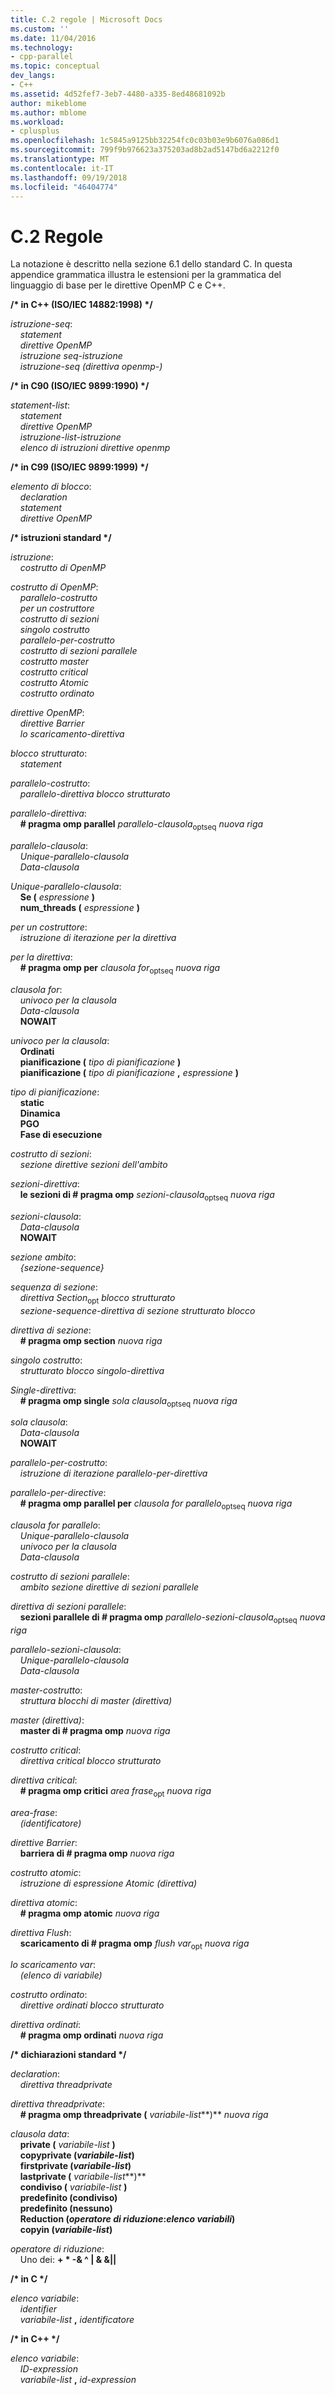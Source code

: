 ```yaml
---
title: C.2 regole | Microsoft Docs
ms.custom: ''
ms.date: 11/04/2016
ms.technology:
- cpp-parallel
ms.topic: conceptual
dev_langs:
- C++
ms.assetid: 4d52fef7-3eb7-4480-a335-8ed48681092b
author: mikeblome
ms.author: mblome
ms.workload:
- cplusplus
ms.openlocfilehash: 1c5845a9125bb32254fc0c03b03e9b6076a086d1
ms.sourcegitcommit: 799f9b976623a375203ad8b2ad5147bd6a2212f0
ms.translationtype: MT
ms.contentlocale: it-IT
ms.lasthandoff: 09/19/2018
ms.locfileid: "46404774"
---
```

# <a name="c2-rules"></a>C.2 Regole

La notazione è descritto nella sezione 6.1 dello standard C. In questa appendice grammatica illustra le estensioni per la grammatica del linguaggio di base per le direttive OpenMP C e C++.

**/\* in C++ (ISO/IEC 14882:1998) \*/**

*istruzione-seq*:<br/>
&nbsp;&nbsp;&nbsp;&nbsp;*statement*<br/>
&nbsp;&nbsp;&nbsp;&nbsp;*direttive OpenMP*<br/>
&nbsp;&nbsp;&nbsp;&nbsp;*istruzione seq-istruzione*<br/>
&nbsp;&nbsp;&nbsp;&nbsp;*istruzione-seq (direttiva openmp-)*

**/\* in C90 (ISO/IEC 9899:1990) \*/**

*statement-list*:<br/>
&nbsp;&nbsp;&nbsp;&nbsp;*statement*<br/>
&nbsp;&nbsp;&nbsp;&nbsp;*direttive OpenMP*<br/>
&nbsp;&nbsp;&nbsp;&nbsp;*istruzione-list-istruzione*<br/>
&nbsp;&nbsp;&nbsp;&nbsp;*elenco di istruzioni direttive openmp*

**/\* in C99 (ISO/IEC 9899:1999) \*/**

*elemento di blocco*:<br/>
&nbsp;&nbsp;&nbsp;&nbsp;*declaration*<br/>
&nbsp;&nbsp;&nbsp;&nbsp;*statement*<br/>
&nbsp;&nbsp;&nbsp;&nbsp;*direttive OpenMP*

**/\* istruzioni standard \*/**

*istruzione*:<br/>
&nbsp;&nbsp;&nbsp;&nbsp;*costrutto di OpenMP*

*costrutto di OpenMP*:<br/>
&nbsp;&nbsp;&nbsp;&nbsp;*parallelo-costrutto*<br/>
&nbsp;&nbsp;&nbsp;&nbsp;*per un costruttore*<br/>
&nbsp;&nbsp;&nbsp;&nbsp;*costrutto di sezioni*<br/>
&nbsp;&nbsp;&nbsp;&nbsp;*singolo costrutto*<br/>
&nbsp;&nbsp;&nbsp;&nbsp;*parallelo-per-costrutto*<br/>
&nbsp;&nbsp;&nbsp;&nbsp;*costrutto di sezioni parallele*<br/>
&nbsp;&nbsp;&nbsp;&nbsp;*costrutto master*<br/>
&nbsp;&nbsp;&nbsp;&nbsp;*costrutto critical*<br/>
&nbsp;&nbsp;&nbsp;&nbsp;*costrutto Atomic*<br/>
&nbsp;&nbsp;&nbsp;&nbsp;*costrutto ordinato*

*direttive OpenMP*:<br/>
&nbsp;&nbsp;&nbsp;&nbsp;*direttive Barrier*<br/>
&nbsp;&nbsp;&nbsp;&nbsp;*lo scaricamento-direttiva*

*blocco strutturato*:<br/>
&nbsp;&nbsp;&nbsp;&nbsp;*statement*

*parallelo-costrutto*:<br/>
&nbsp;&nbsp;&nbsp;&nbsp;*parallelo-direttiva blocco strutturato*

*parallelo-direttiva*:<br/>
&nbsp;&nbsp;&nbsp;&nbsp;**# pragma omp parallel** *parallelo-clausola*<sub>optseq</sub> *nuova riga*

*parallelo-clausola*:<br/>
&nbsp;&nbsp;&nbsp;&nbsp;*Unique-parallelo-clausola*<br/>
&nbsp;&nbsp;&nbsp;&nbsp;*Data-clausola*

*Unique-parallelo-clausola*:<br/>
&nbsp;&nbsp;&nbsp;&nbsp;**Se (** *espressione* **)**<br/>
&nbsp;&nbsp;&nbsp;&nbsp;**num_threads (** *espressione* **)**

*per un costruttore*:<br/>
&nbsp;&nbsp;&nbsp;&nbsp;*istruzione di iterazione per la direttiva*

*per la direttiva*:<br/>
&nbsp;&nbsp;&nbsp;&nbsp;**# pragma omp per** *clausola for*<sub>optseq</sub> *nuova riga*

*clausola for*:<br/>
&nbsp;&nbsp;&nbsp;&nbsp;*univoco per la clausola*<br/>
&nbsp;&nbsp;&nbsp;&nbsp;*Data-clausola*<br/>
&nbsp;&nbsp;&nbsp;&nbsp;**NOWAIT**

*univoco per la clausola*:<br/>
&nbsp;&nbsp;&nbsp;&nbsp;**Ordinati**<br/>
&nbsp;&nbsp;&nbsp;&nbsp;**pianificazione (** *tipo di pianificazione* **)**<br/>
&nbsp;&nbsp;&nbsp;&nbsp;**pianificazione (** *tipo di pianificazione* **,** *espressione* **)**

*tipo di pianificazione*:<br/>
&nbsp;&nbsp;&nbsp;&nbsp;**static**<br/>
&nbsp;&nbsp;&nbsp;&nbsp;**Dinamica**<br/>
&nbsp;&nbsp;&nbsp;&nbsp;**PGO**<br/>
&nbsp;&nbsp;&nbsp;&nbsp;**Fase di esecuzione**

*costrutto di sezioni*:<br/>
&nbsp;&nbsp;&nbsp;&nbsp;*sezione direttive sezioni dell'ambito*

*sezioni-direttiva*:<br/>
&nbsp;&nbsp;&nbsp;&nbsp;**le sezioni di # pragma omp** *sezioni-clausola*<sub>optseq</sub> *nuova riga*

*sezioni-clausola*:<br/>
&nbsp;&nbsp;&nbsp;&nbsp;*Data-clausola*<br/>
&nbsp;&nbsp;&nbsp;&nbsp;**NOWAIT**

*sezione ambito*:<br/>
&nbsp;&nbsp;&nbsp;&nbsp;*{sezione-sequence}*

*sequenza di sezione*:<br/>
&nbsp;&nbsp;&nbsp;&nbsp;*direttiva Section*<sub>opt</sub> *blocco strutturato*<br/>
&nbsp;&nbsp;&nbsp;&nbsp;*sezione-sequence-direttiva di sezione strutturato blocco*

*direttiva di sezione*:<br/>
&nbsp;&nbsp;&nbsp;&nbsp;**# pragma omp section** *nuova riga*

*singolo costrutto*:<br/>
&nbsp;&nbsp;&nbsp;&nbsp;*strutturato blocco singolo-direttiva*

*Single-direttiva*:<br/>
&nbsp;&nbsp;&nbsp;&nbsp;**# pragma omp single** *sola clausola*<sub>optseq</sub> *nuova riga*

*sola clausola*:<br/>
&nbsp;&nbsp;&nbsp;&nbsp;*Data-clausola*<br/>
&nbsp;&nbsp;&nbsp;&nbsp;**NOWAIT**

*parallelo-per-costrutto*:<br/>
&nbsp;&nbsp;&nbsp;&nbsp;*istruzione di iterazione parallelo-per-direttiva*

*parallelo-per-directive*:<br/>
&nbsp;&nbsp;&nbsp;&nbsp;**# pragma omp parallel per** *clausola for parallelo*<sub>optseq</sub> *nuova riga*

*clausola for parallelo*:<br/>
&nbsp;&nbsp;&nbsp;&nbsp;*Unique-parallelo-clausola*<br/>
&nbsp;&nbsp;&nbsp;&nbsp;*univoco per la clausola*<br/>
&nbsp;&nbsp;&nbsp;&nbsp;*Data-clausola*

*costrutto di sezioni parallele*:<br/>
&nbsp;&nbsp;&nbsp;&nbsp;*ambito sezione direttive di sezioni parallele*

*direttiva di sezioni parallele*:<br/>
&nbsp;&nbsp;&nbsp;&nbsp;**sezioni parallele di # pragma omp** *parallelo-sezioni-clausola*<sub>optseq</sub> *nuova riga*

*parallelo-sezioni-clausola*:<br/>
&nbsp;&nbsp;&nbsp;&nbsp;*Unique-parallelo-clausola*<br/>
&nbsp;&nbsp;&nbsp;&nbsp;*Data-clausola*

*master-costrutto*:<br/>
&nbsp;&nbsp;&nbsp;&nbsp;*struttura blocchi di master (direttiva)*

*master (direttiva)*:<br/>
&nbsp;&nbsp;&nbsp;&nbsp;**master di # pragma omp** *nuova riga*

*costrutto critical*:<br/>
&nbsp;&nbsp;&nbsp;&nbsp;*direttiva critical blocco strutturato*

*direttiva critical*:<br/>
&nbsp;&nbsp;&nbsp;&nbsp;**# pragma omp critici** *area frase*<sub>opt</sub> *nuova riga*

*area-frase*:<br/>
&nbsp;&nbsp;&nbsp;&nbsp;*(identificatore)*

*direttive Barrier*:<br/>
&nbsp;&nbsp;&nbsp;&nbsp;**barriera di # pragma omp** *nuova riga*

*costrutto atomic*:<br/>
&nbsp;&nbsp;&nbsp;&nbsp;*istruzione di espressione Atomic (direttiva)*

*direttiva atomic*:<br/>
&nbsp;&nbsp;&nbsp;&nbsp;**# pragma omp atomic** *nuova riga*

*direttiva Flush*:<br/>
&nbsp;&nbsp;&nbsp;&nbsp;**scaricamento di # pragma omp** *flush var*<sub>opt</sub> *nuova riga*

*lo scaricamento var*:<br/>
&nbsp;&nbsp;&nbsp;&nbsp;*(elenco di variabile)*

*costrutto ordinato*:<br/>
&nbsp;&nbsp;&nbsp;&nbsp;*direttive ordinati blocco strutturato*

*direttiva ordinati*:<br/>
&nbsp;&nbsp;&nbsp;&nbsp;**# pragma omp ordinati** *nuova riga*

**/\* dichiarazioni standard \*/**

*declaration*:<br/>
&nbsp;&nbsp;&nbsp;&nbsp;*direttiva threadprivate*

*direttiva threadprivate*:<br/>
&nbsp;&nbsp;&nbsp;&nbsp;**# pragma omp threadprivate (** *variabile-list***)** *nuova riga* 

*clausola data*:<br/>
&nbsp;&nbsp;&nbsp;&nbsp;**private (** *variabile-list* **)**<br/>
&nbsp;&nbsp;&nbsp;&nbsp;**copyprivate (***variabile-list***)** <br/>
&nbsp;&nbsp;&nbsp;&nbsp;**firstprivate (***variabile-list***)** <br/>
&nbsp;&nbsp;&nbsp;&nbsp;**lastprivate (** *variabile-list***)** <br/>
&nbsp;&nbsp;&nbsp;&nbsp;**condiviso (** *variabile-list* **)**<br/>
&nbsp;&nbsp;&nbsp;&nbsp;**predefinito (condiviso)**<br/>
&nbsp;&nbsp;&nbsp;&nbsp;**predefinito (nessuno)**<br/>
&nbsp;&nbsp;&nbsp;&nbsp;**Reduction (***operatore di riduzione***:***elenco variabili***)** <br/>
&nbsp;&nbsp;&nbsp;&nbsp;**copyin (***variabile-list***)** 

*operatore di riduzione*:<br/>
&nbsp;&nbsp;&nbsp;&nbsp;Uno dei:  **+  \* -& ^ &#124; & &&#124;&#124;**

**/\* in C \*/**

*elenco variabile*:<br/>
&nbsp;&nbsp;&nbsp;&nbsp;*identifier*<br/>
&nbsp;&nbsp;&nbsp;&nbsp;*variabile-list* **,** *identificatore*

**/\* in C++ \*/**

*elenco variabile*:<br/>
&nbsp;&nbsp;&nbsp;&nbsp;*ID-expression*<br/>
&nbsp;&nbsp;&nbsp;&nbsp;*variabile-list* **,** *id-expression*